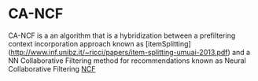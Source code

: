 # CA-NCF

CA-NCF is a an algorithm that is a hybridization between a prefiltering context incorporation approach known as [itemSplitting] (http://www.inf.unibz.it/~ricci/papers/item-splitting-umuai-2013.pdf) and a NN Collaborative Filtering method for recommendations known as Neural Collaborative Filtering [NCF](https://arxiv.org/abs/1708.05031)

